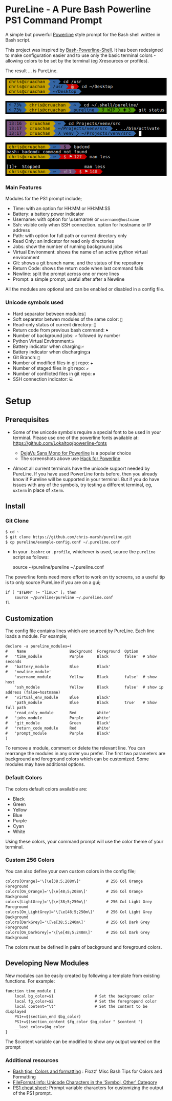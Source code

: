 PureLine - A Pure Bash Powerline PS1 Command Prompt
===================================================

A simple but powerful [Powerline](https://github.com/Lokaltog/vim-powerline) style prompt for the Bash shell written in Bash script.

This project was inspired by [Bash-Powerline-Shell](https://github.com/abhijitvalluri/bash-powerline-shell). It has been redesigned to make configuration easier and to use only the basic terminal colors - allowing colors to be set by the terminal (eg Xresources or profiles).

The result ... is PureLine.

![Default Install](/Screenshots/screen1.png?raw=true "PureLine Bash PS1: Default install")

![Battery and Git Modules](/Screenshots/screen2.png?raw=true "PureLine Bash PS1: Battery and Git Modules")

![Time and Python Virtual Modules](/Screenshots/screen3.png?raw=true "PureLine Bash PS1: Time and Python Virtual Modules")

![Jobs and Prompt Modules](/Screenshots/screen4.png?raw=true "PureLine Bash PS1: Jobs and Prompt Modules")

### Main Features

Modules for the PS1 prompt include;

* Time: with an option for HH:MM or HH:MM:SS
* Battery: a battery power indicator
* Username: with option for \username\ or `username@hostname`
* Ssh: visible only when SSH connection. option for hostname or IP address
* Path: with option for full path or current directory only
* Read Only: an indicator for read only directories
* Jobs: show the number of running background jobs
* Virtual Environment: shows the name of an active python virtual environment
* Git: shows a git branch name, and the status of the repository
* Return Code: shows the return code when last command fails
* Newline: split the prompt across one or more lines
* Prompt: a simple prompt, useful after after a Newline

All the modules are optional and can be enabled or disabled in a config file.

### Unicode symbols used

* Hard separator between modules``
* Soft separator betwen modules of the same color: ``
* Read-only status of current directory: ``
* Return code from previous bash command: `⚑`
* Number of background jobs: `⏎` followed by number
* Python Virtual Environment:`λ`
* Battery indicator when charging:`⚡`
* Battery indicator when discharging:`▮`
* Git Branch: ``
* Number of modified files in git repo: `✚`
* Number of staged files in git repo: `✔`
* Number of conflicted files in git repo: `✘`
* SSH connection indicator: `💻`

# Setup

## Prerequisites

* Some of the unicode symbols require a special font to be used in your terminal. Please use one of the powerline fonts available at: https://github.com/Lokaltog/powerline-fonts

  * [DejaVu Sans Mono for Powerline](https://github.com/powerline/fonts/tree/master/DejaVuSansMono) is a popular choice
  * The screenshots above use [Hack for Powerline](https://github.com/powerline/fonts/tree/master/Hack)

* Almost all current terminals have the unicode support needed by PureLine. If you have used PowerLine fonts before, then you already know if Pureline will be supported in your terminal. But if you do have issues with any of the symbols, try testing a different terminal, eg, `uxterm` in place of `xterm`.

## Install

### Git Clone

    $ cd ~
    $ git clone https://github.com/chris-marsh/pureline.git
    $ cp pureline/example-config.conf ~/.pureline.conf

* In your `.bashrc` or `.profile`, whichever is used, source the `pureline` script as follows:

    source ~/pureline/pureline ~/.pureline.conf

The powerline fonts need more effort to work on tty screens, so a useful tip is to only source PureLine if you are on a gui;

    if [ "$TERM" != "linux" ]; then
        source ~/pureline/pureline ~/.pureline.conf
    fi

## Customization

The config file contains lines which are sourced by PureLine. Each line loads a module. For example;

    declare -a pureline_modules=(
    #    Name                   Background  Foreground  Option
    #   'time_module	        Purple      Black       false'  # Show seconds
    #   'battery_module         Blue        Black'
    #   'newline_module'
        'username_module        Yellow      Black       false'  # show host
        'ssh_module             Yellow      Black       false'  # show ip address (false=hostname)
    #   'virtual_env_module     Blue        Black'
        'path_module            Blue        Black       true'   # Show full path
        'read_only_module       Red         White'
    #   'jobs_module            Purple	    White'
    #   'git_module             Green       Black'
    #   'return_code_module     Red         White'
    #   'prompt_module	        Purple	    Black'
    )

To remove a module, comment or delete the relevant line. You can rearrange the modules in any order you prefer. The first two parameters are background and foreground colors which can be customized. Some modules may have additional options.

### Default Colors

The colors default colors available are:

* Black
* Green
* Yellow
* Blue
* Purple
* Cyan
* White

Using these colors, your command prompt will use the color theme of your terminal.

### Custom 256 Colors

You can also define your own custom colors in the config file;

    colors[Orange]='\[\e[38;5;208m\]'           # 256 Col Orange Foreground
    colors[On_Orange]='\[\e[48;5;208m\]'        # 256 Col Orange Background
    colors[LightGrey]='\[\e[38;5;250m\]'        # 256 Col Light Grey Foreground
    colors[On_LightGrey]='\[\e[48;5;250m\]'     # 256 Col Light Grey Background
    colors[DarkGrey]='\[\e[38;5;240m\]'         # 256 Col Dark Grey Foreground
    colors[On_DarkGrey]='\[\e[48;5;240m\]'      # 256 Col Dark Grey Background

The colors must be defined in pairs of background and foreground colors. 

## Developing New Modules

New modules can be easily created by following a template from existing functions. For example:

    function time_module {
        local bg_color=$1                  # Set the background color
        local fg_color=$2                  # Set the foregropund color
        local content="\t"                 # Set the content to be displayed
        PS1+=$(section_end $bg_color)
        PS1+=$(section_content $fg_color $bg_color " $content ")
        __last_color=$bg_color
    }

The $content variable can be modified to show any output wanted on the prompt

### Additional resources

* [Bash tips: Colors and formatting](https://misc.flogisoft.com/bash/tip_colors_and_formatting) : Flozz' Misc Bash Tips for Colors and Formatting
* [FileFormat.info: Unicode Characters in the 'Symbol, Other' Category](http://www.fileformat.info/info/unicode/category/So/list.htm)
* [PS1 cheat sheet](https://ss64.com/bash/syntax-prompt.html): Prompt variable characters for customizing the output of the PS1 prompt.

